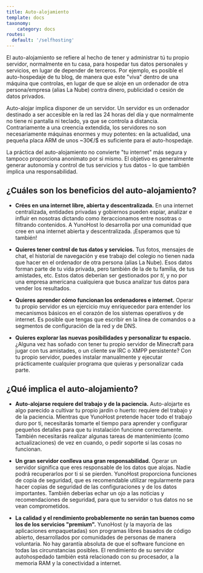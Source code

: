 ```yaml
---
title: Auto-alojamiento
template: docs
taxonomy:
    category: docs
routes:
  default: '/selfhosting'
---
```



El auto-alojamiento se refiere al hecho de tener y administrar tú tu propio servidor, normalmente en tu casa, para hospedar tus datos personales y servicios, en lugar de depender de terceros. Por ejemplo, es posible el auto-hospedaje de tu blog, de manera que este "viva" dentro de una máquina que controlas, en lugar de que se aloje en un ordenador de otra persona/empresa (alias La Nube) contra dinero, publicidad o cesión de datos privados.

Auto-alojar implica disponer de un servidor. Un servidor es un ordenador destinado a ser accesible en la red las 24 horas del día y que normalmente no tiene ni pantalla ni teclado, ya que se controla a distancia. Contrariamente a una creencia extendida, los servidores no son necesariamente máquinas enormes y muy potentes: en la actualidad, una pequeña placa ARM de unos ~30€/$ es suficiente para el auto-hospedaje.

La práctica del auto-alojamiento no convierte "tu internet" más segura y tampoco proporciona anonimato por si mismo. El objetivo es generalmente generar autonomía y control de tus servicios y tus datos - lo que también implica una responsabilidad.

## ¿Cuáles son los beneficios del auto-alojamiento?

- **Crées en una internet libre, abierta y descentralizada.** En una internet centralizada, entidades privadas y gobiernos pueden espiar, analizar e influir en nosotras dictando como iteraccionamos entre nosotras o filtrando contenidos. A YunoHost lo desarrolla por una comunidad que cree en una internet abierta y descentralizada. ¡Esperamos que tú también!

- **Quieres tener control de tus datos y servicios.** Tus fotos, mensajes de chat, el historial de navegación y ese trabajo del colegio no tienen nada que hacer en el ordenador de otra persona (alias La Nube). Esos datos forman parte de tu vida privada, pero también de la de tu familia, de tus amistades, etc. Estos datos deberían ser gestionados por *ti*, y no por una empresa americana cualquiera que busca analizar tus datos para vender los resultados.

- **Quieres aprender cómo funcionan los ordenadores e internet.** Operar tu propio servidor es un ejercicio muy enriquecedor para entender los mecanismos básicos en el corazón de los sistemas operativos y de internet. Es posible que tengas que escribir en la línea de comandos o a segmentos de configuración de la red y de DNS.

- **Quieres explorar las nuevas posibilidades y personalizar tu espacio.** ¿Alguna vez has soñado con tener tu propio servidor de Minecraft para jugar con tus amistades, o un cliente sw IRC o XMPP persistente? Con tu propio servidor, puedes instalar manualmente y ejecutar prácticamente cualquier programa que quieras y personalizar cada parte.

## ¿Qué implica el auto-alojamiento?

- **Auto-alojarse requiere del trabajo y de la paciencia.** Auto-alojarte es algo parecido a cultivar tu propio jardín o huerto: requiere del trabajo y de la paciencia. Mientras que YunoHost pretende hacer todo el trabajo duro por ti, necesitarás tomarte el tiempo para aprender y configurar pequeños detalles para que tu instalación funcione correctamente. También necesitarás realizar algunas tareas de mantenimiento (como actualizaciones) de vez en cuando, o pedir soporte si las cosas no funcionan.

- **Un gran servidor conlleva una gran responsabilidad.** Operar un servidor significa que eres responsable de los datos que alojas. Nadie podrá recuperarlos por ti si se pierden. YunoHost proporciona funciones de copia de seguridad, que es recomendable utilizar regularmente para hacer copias de seguridad de las configuraciones y de los datos importantes. También deberías echar un ojo a las noticias y recomendaciones de seguridad, para que tu servidor o tus datos no se vean comprometidos.

- **La calidad y el rendimiento probablemente no serán tan buenos como los de los servicios "premium".** YunoHost (y la mayoría de las aplicaciones empaquetadas) son programas libres basados de código abierto, desarrollados por comunidades de personas de manera voluntaria. No hay garantía absoluta de que el software funcione en todas las circunstancias posibles. El rendimiento de su servidor autohospedado también está relacionado con su procesador, a la memoria RAM y la conectividad a internet.
